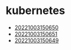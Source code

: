 # kubernetes
- [20221003150650](/zet/20221003150650/README.md)
- [20221003150651](/zet/20221003150651/README.md)
- [20221003150649](/zet/20221003150649/README.md)

